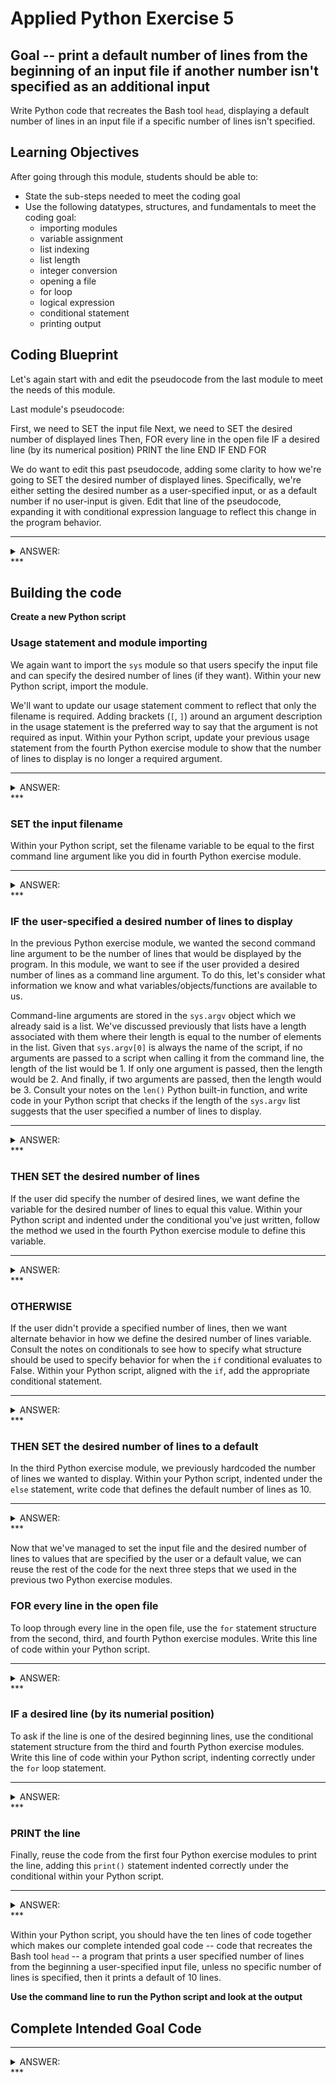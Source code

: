 

# Applied Python Exercise 5

## Goal -- print a default number of lines from the beginning of an input file if another number isn't specified as an additional input

Write Python code that recreates the Bash tool `head`, displaying a default number of lines in an input file if a specific number of lines isn't specified.

## Learning Objectives

After going through this module, students should be able to:

* State the sub-steps needed to meet the coding goal
* Use the following datatypes, structures, and fundamentals to meet the coding goal:
  * importing modules
  * variable assignment
  * list indexing
  * list length
  * integer conversion
  * opening a file
  * for loop
  * logical expression
  * conditional statement
  * printing output
  
## Coding Blueprint

Let's again start with and edit the pseudocode from the last module to meet the needs of this module.

Last module's pseudocode:

First, we need to SET the input file
Next, we need to SET the desired number of displayed lines
Then, FOR every line in the open file
  IF a desired line (by its numerical position)
    PRINT the line
  END IF
END FOR

We do want to edit this past pseudocode, adding some clarity to how we're going to SET the desired number of displayed lines. Specifically, we're either setting the desired number as a user-specified input, or as a default number if no user-input is given. Edit that line of the pseudocode, expanding it with conditional expression language to reflect this change in the program behavior.

***
<details><summary> ANSWER: </summary>

First, we need to SET the input file
Next, IF the user-specified a desired number of lines to display
  THEN we need to SET the desired number of displayed lines
END IF
OTHERWISE 
  THEN we need to SET the desired number of displayed lines to a default
END OTHERWISE
Then, FOR every line in the open file
  IF a desired line (by its numerical position)
    PRINT the line
  END IF
END FOR

</details>
***

## Building the code

**Create a new Python script**

### Usage statement and module importing

We again want to import the `sys` module so that users specify the input file and can specify the desired number of lines (if they want). Within your new Python script, import the module. 

We'll want to update our usage statement comment to reflect that only the filename is required. Adding brackets (`[`, `]`) around an argument description in the usage statement is the preferred way to say that the argument is not required as input. Within your Python script, update your previous usage statement from the fourth Python exercise module to show that the number of lines to display is no longer a required argument.

***
<details><summary> ANSWER: </summary>


```python
#USAGE: python scriptname.py input_filename [number_lines_to_display]
import sys
```

</details>
***

### SET the input filename

Within your Python script, set the filename variable to be equal to the first command line argument like you did in fourth Python exercise module.

***
<details><summary> ANSWER: </summary>


```python
filename = sys.argv[1]
```

</details>
***

### IF the user-specified a desired number of lines to display

In the previous Python exercise module, we wanted the second command line argument to be the number of lines that would be displayed by the program. In this module, we want to see if the user provided a desired number of lines as a command line argument. To do this, let's consider what information we know and what variables/objects/functions are available to us.

Command-line arguments are stored in the `sys.argv` object which we already said is a list. We've discussed previously that lists have a length associated with them where their length is equal to the number of elements in the list. Given that `sys.argv[0]` is always the name of the script, if no arguments are passed to a script when calling it from the command line, the length of the list would be 1. If only one argument is passed, then the length would be 2. And finally, if two arguments are passed, then the length would be 3. Consult your notes on the `len()` Python built-in function, and write code in your Python script that checks if the length of the `sys.argv` list suggests that the user specified a number of lines to display.

***
<details><summary> ANSWER: </summary>


```python
if len(sys.argv) > 2:
```

</details>
***

### THEN SET the desired number of lines

If the user did specify the number of desired lines, we want define the variable for the desired number of lines to equal this value. Within your Python script and indented under the conditional you've just written, follow the method we used in the fourth Python exercise module to define this variable.

***
<details><summary> ANSWER: </summary>


```python
  n_lines = int(sys.argv[2])
```

</details>
***

### OTHERWISE 

If the user didn't provide a specified number of lines, then we want alternate behavior in how we define the desired number of lines variable. Consult the notes on conditionals to see how to specify what structure should be used to specify behavior for when the `if` conditional evaluates to False. Within your Python script, aligned with the `if`, add the appropriate conditional statement.

***
<details><summary> ANSWER: </summary>


```python
else:
```

</details>
***

### THEN SET the desired number of lines to a default

In the third Python exercise module, we previously hardcoded the number of lines we wanted to display. Within your Python script, indented under the `else` statement, write code that defines the default number of lines as 10.

***
<details><summary> ANSWER: </summary>


```python
  n_lines = 10
```

</details>
***

Now that we've managed to set the input file and the desired number of lines to values that are specified by the user or a default value, we can reuse the rest of the code for the next three steps that we used in the previous two Python exercise modules. 

### FOR every line in the open file

To loop through every line in the open file, use the `for` statement structure from the second, third, and fourth Python exercise modules. Write this line of code within your Python script.

***
<details><summary> ANSWER: </summary>


```python
for i, line in enumerate(open(filename)):
```

</details>
***

### IF a desired line (by its numerial position)

To ask if the line is one of the desired beginning lines, use the conditional statement structure from the third and fourth Python exercise modules. Write this line of code within your Python script, indenting correctly under the `for` loop statement.

***
<details><summary> ANSWER: </summary>


```python
  if i < n_lines:
```

</details>
***

### PRINT the line

Finally, reuse the code from the first four Python exercise modules to print the line, adding this `print()` statement indented correctly under the conditional within your Python script.

***
<details><summary> ANSWER: </summary>


```python
    print(line.strip('\r\n'))
```

</details>
***

Within your Python script, you should have the ten lines of code together which makes our complete intended goal code -- code that recreates the Bash tool `head` -- a program that prints a user specified number of lines from the beginning a user-specified input file, unless no specific number of lines is specified, then it prints a default of 10 lines.

**Use the command line to run the Python script and look at the output**
  
## Complete Intended Goal Code

***
<details><summary> ANSWER: </summary>


```python
#USAGE: python scriptname.py input_filename [number_lines_to_display]
import sys #import module
filename = sys.argv[1] #SET input filename
if len(sys.argv) > 2: #IF user-specified number of lines provided
  n_lines = int(sys.argv[2]) #SET the desired number of lines
else: #OTHERWISE
  n_lines = 10 #SET the desired number of lines to a default
for i, line in enumerate(open(filename)): #FOR every line in the open file
  if i < n_lines: #IF a desired line by its numerical position
    print(line.strip('\r\n')) #PRINT the line
```

</details>
***
